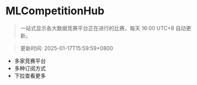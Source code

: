# MLCompetitionHub

> 一站式显示各大数据竞赛平台正在进行的比赛，每天 16:00 UTC+8 自动更新。
  
> 更新时间: 2025-01-17T15:59:59+0800 

* 多家竞赛平台
* 多种订阅方式
* 下拉查看更多